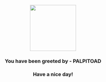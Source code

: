 <p align="center">
            <img src="https://raw.githubusercontent.com/PokeAPI/sprites/master/sprites/pokemon/536.png" width="150" height="150">
          </p>
          <h3 align="center">You have been greeted by - <b>PALPITOAD</b></h3>
          <h3 align="center">Have a nice day!</h3>

